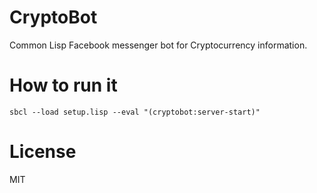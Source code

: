 # CryptoBot

Common Lisp Facebook messenger bot for Cryptocurrency information.

# How to run it

```
sbcl --load setup.lisp --eval "(cryptobot:server-start)"
```

# License

MIT